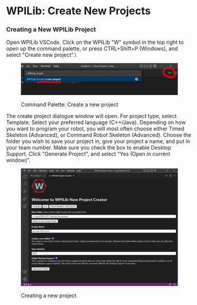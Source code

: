# WPILib: Create New Projects

### Creating a New WPILib Project

Open WPILib VSCode.  Click on the WPILib "W" symbol in the top right to open up the command palette, or press CTRL+Shift+P (Windows), and select "Create new project".\


<figure><img src="../../.gitbook/assets/wpilib-create-new-project.PNG" alt=""><figcaption><p>Command Palette: Create a new project</p></figcaption></figure>

The create project dialogue window will open.  For project type, select Template.  Select your preferred language (C++/Java).  Depending on how you want to program your robot, you will most often choose either Timed Skeleton (Advanced), or Command Robot Skeleton (Advanced).  Choose the folder you wish to save your project in, give your project a name, and put in your team number.  Make sure you check the box to enable Desktop Support.  Click "Generate Project", and select "Yes (Open in current window)".

<figure><img src="../../.gitbook/assets/create-xrp-timed-robot-project.PNG" alt=""><figcaption><p>Creating a new project</p></figcaption></figure>
